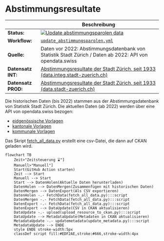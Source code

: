 Abstimmungsresultate
====================

|                           | Beschreibung                                                                                                                                                                                                                                                           |
| ------------------------- | ---------------------------------------------------------------------------------------------------------------------------------------------------------------------------------------------------------------------------------------------------------------------- |
| **Status:**         | [![Update abstimmungsparolen data](https://github.com/opendatazurich/opendatazurich.github.io/actions/workflows/update_abstimmungsergebnisse.yml/badge.svg)](https://github.com/opendatazurich/opendatazurich.github.io/actions/workflows/update_abstimmungsergebnisse.yml) |
| **Workflow:**       | [`update_abstimmungsparolen.yml`](https://github.com/opendatazurich/opendatazurich.github.io/blob/master/.github/workflows/update_abstimmungsergebnisse.yml)                                                                                                            |
| **Quelle:**         | Daten vor 2022: Abstimmungsdatenbank von Statistik Stadt Zürich / Daten ab 2022: API von opendata.swiss                                                                                                                                                               |
| **Datensatz INT:**  | [Abstimmungsresultate der Stadt Zürich, seit 1933 (data.integ.stadt-zuerich.ch)](https://data.integ.stadt-zuerich.ch/dataset/politik_abstimmungen_seit1933)                                                                                                              |
| **Datensatz PROD:** | [Abstimmungsresultate der Stadt Zürich, seit 1933 (data.stadt-zuerich.ch)](https://data.stadt-zuerich.ch/dataset/politik_abstimmungen_seit1933)                                                                                                                          |

Die historischen Daten (bis 2022) stammen aus der Abstimmungsdatenbank von Statistik Stadt Zürich. Die aktuellen Daten (ab 2022) werden über eine API von opendata.swiss bezogen:

- [eidgenössische Vorlagen](https://ckan.opendata.swiss/api/3/action/package_show?id=echtzeitdaten-am-abstimmungstag-zu-eidgenoessischen-abstimmungsvorlagen)
- [kantonale Vorlagen](https://ckan.opendata.swiss/api/3/action/package_show?id=echtzeitdaten-am-abstimmungstag-zu-kantonalen-abstimmungsvorlagen)
- [kommunale Vorlagen](https://ckan.opendata.swiss/api/3/action/package_show?id=echtzeitdaten-am-abstimmungstag-des-kantons-zurich-kommunale-und-regionale-vorlagen)

Das Skript [fetch_all_data.py](https://github.com/opendatazurich/opendatazurich.github.io/blob/master/automation/abstimmungsergebnisse/fetch_all_data.py) erstellt eine csv-Datei, die dann auf CKAN geladen wird.

```mermaid
flowchart TB
    Zeit>"Zeitsteuerung ⌛️"]
    Manuell>"Manuell"]
    Start(GitHub Action starten)
    Zeit --> Start
    Manuell --> Start
    Start --> DatenHolen(Aktuelle Daten herunterladen)
    DatenHolen --> DatenMergen(Zusammenfügen mit historischen Daten)
	DatenMergen --> DatenExport(Als CSV exportieren)
	DatenHolen -.- FetchData(fetch_all_data.py):::script
	DatenMergen -.- FetchData(fetch_all_data.py):::script
	DatenExport -.- FetchData(fetch_all_data.py):::script
    DatenExport --> DataUpdate(CSV in CKAN aktualisieren)
    DataUpdate -.- upload(upload_resource_to_ckan.py):::script
    DataUpdate --> MetadataUpdate(Metadaten in CKAN aktualisieren)
    MetadataUpdate -.- updatemetadata(update_metadata.py):::script
    MetadataUpdate --> ENDE
    style ENDE stroke-width:5px
    classDef script fill:#EDF2AE,stroke:#666,stroke-width:4px
```
